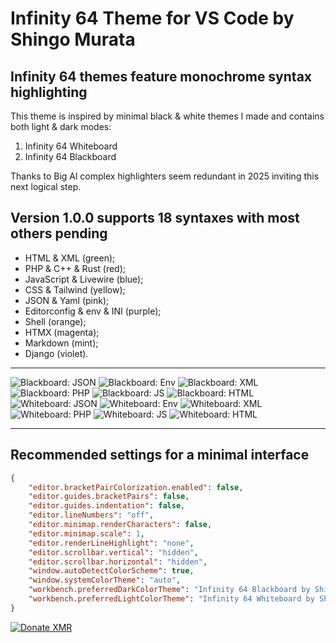 # Infinity 64 Theme for VS Code by Shingo Murata

## Infinity 64 themes feature monochrome syntax highlighting

This theme is inspired by minimal black & white themes I made and contains both light & dark modes:

1. Infinity 64 Whiteboard
2. Infinity 64 Blackboard

Thanks to Big Al complex highlighters seem redundant in 2025 inviting this next logical step.

## Version 1.0.0 supports 18 syntaxes with most others pending

- HTML & XML (green);
- PHP & C++ & Rust (red);
- JavaScript & Livewire (blue);
- CSS & Tailwind (yellow);
- JSON & Yaml (pink);
- Editorconfig & env & INI (purple);
- Shell (orange);
- HTMX (magenta);
- Markdown (mint);
- Django (violet).

---

![Blackboard: JSON](screenshots/bbjson.png)
![Blackboard: Env](screenshots/bbenv.png)
![Blackboard: XML](screenshots/bbxml.png)
![Blackboard: PHP](screenshots/bbphp.png)
![Blackboard: JS](screenshots/bbjs.png)
![Blackboard: HTML](screenshots/bbhtml.png)
![Whiteboard: JSON](screenshots/wbjson.png)
![Whiteboard: Env](screenshots/wbenv.png)
![Whiteboard: XML](screenshots/wbxml.png)
![Whiteboard: PHP](screenshots/wbphp.png)
![Whiteboard: JS](screenshots/wbjs.png)
![Whiteboard: HTML](screenshots/wbhtml.png)

---

## Recommended settings for a minimal interface

```JSON
{
	"editor.bracketPairColorization.enabled": false,
	"editor.guides.bracketPairs": false,
	"editor.guides.indentation": false,
	"editor.lineNumbers": "off",
	"editor.minimap.renderCharacters": false,
	"editor.minimap.scale": 1,
	"editor.renderLineHighlight": "none",
	"editor.scrollbar.vertical": "hidden",
	"editor.scrollbar.horizontal": "hidden",
	"window.autoDetectColorScheme": true,
	"window.systemColorTheme": "auto",
	"workbench.preferredDarkColorTheme": "Infinity 64 Blackboard by Shingo Murata",
	"workbench.preferredLightColorTheme": "Infinity 64 Whiteboard by Shingo Murata",
}
```

[![Donate XMR](https://img.shields.io/badge/Donate-Monero-orange?logo=monero)](XMR```43shingofqi5gRhYBft6ErCEZEZbZGDLB3AAiw39gnE31Cjq3cKwrVhKRoSoGj5CMQWqhLMtN21rmgXYHSo2dkXG9Aj7gwa```)